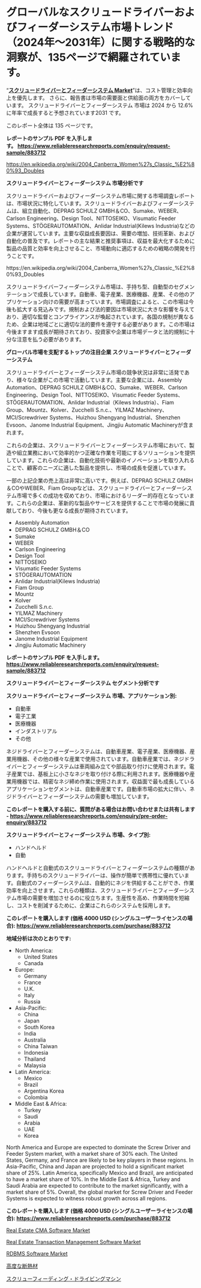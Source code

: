 <p><h1>グローバルなスクリュードライバーおよびフィーダーシステム市場トレンド（2024年〜2031年）に関する戦略的な洞察が、135ページで網羅されています。</h1></p><p>&ldquo;<strong><a href="https://www.reliableresearchreports.com/screw-driver-and-feeder-system-r883712">スクリュードライバーとフィーダーシステム Market</a></strong>&rdquo;は、コスト管理と効率向上を優先します。 さらに、報告書は市場の需要面と供給面の両方をカバーしています。 スクリュードライバーとフィーダーシステム 市場は 2024 から 12.6% に年率で成長すると予想されています2031 です。</p>
<p>このレポート全体は 135 ページです。</p>
<p><strong>レポートのサンプル PDF を入手します。&nbsp;<a href="https://www.reliableresearchreports.com/enquiry/request-sample/883712">https://www.reliableresearchreports.com/enquiry/request-sample/883712</a></strong></p>
<p><a href="https://en.wikipedia.org/wiki/2004_Canberra_Women%27s_Classic_%E2%80%93_Doubles">https://en.wikipedia.org/wiki/2004_Canberra_Women%27s_Classic_%E2%80%93_Doubles</a></p>
<p><strong>スクリュードライバーとフィーダーシステム 市場分析です</strong></p>
<p><p>スクリュードライバーおよびフィーダーシステム市場に関する市場調査レポートは、市場状況に特化しています。スクリュードライバーおよびフィーダーシステムは、組立自動化、DEPRAG SCHULZ GMBH＆CO、Sumake、WEBER、Carlson Engineering、Design Tool、NITTOSEIKO、Visumatic Feeder Systems、STÖGERAUTOMATION、Anlidar Industrial(Kilews Industria)などの企業が運営しています。主要な収益成長要因は、需要の増加、技術革新、および自動化の普及です。レポートの主な結果と推奨事項は、収益を最大化するために製品の品質と効率を向上させること、市場動向に適応するための戦略の開発を行うことです。</p></p>
<p>https://en.wikipedia.org/wiki/2004_Canberra_Women%27s_Classic_%E2%80%93_Doubles</p>
<p><p>スクリュードライバーフィーダーシステム市場は、手持ち型、自動型のセグメンテーションで成長しています。自動車、電子産業、医療機器、産業、その他のアプリケーション向けの需要が高まっています。市場調査によると、この市場は今後も拡大する見込みです。規制および法的要因は市場状況に大きな影響を与えており、適切な監督とコンプライアンスが喚起されています。各国の規制が異なるため、企業は地域ごとに適切な法的要件を遵守する必要があります。この市場は今後ますます成長が期待されており、投資家や企業は市場データと法的規制に十分な注意を払う必要があります。</p></p>
<p><strong>グローバル市場を支配するトップの注目企業 スクリュードライバーとフィーダーシステム</strong></p>
<p><p>スクリュードライバーとフィーダーシステム市場の競争状況は非常に活発であり、様々な企業がこの市場で活動しています。主要な企業には、Assembly Automation、DEPRAG SCHULZ GMBH＆CO、Sumake、WEBER、Carlson Engineering、Design Tool、NITTOSEIKO、Visumatic Feeder Systems、STÖGERAUTOMATION、Anlidar Industrial（Kilews Industria）、Fiam Group、Mountz、Kolver、Zucchelli S.n.c.、YILMAZ Machinery、MCI/Screwdriver Systems、Huizhou Shengyang Industrial、Shenzhen Evsoon、Janome Industrial Equipment、Jingjiu Automatic Machineryが含まれます。</p><p>これらの企業は、スクリュードライバーとフィーダーシステム市場において、製造や組立業務において効率的かつ正確な作業を可能にするソリューションを提供しています。これらの企業は、自動化技術や最新のイノベーションを取り入れることで、顧客のニーズに適した製品を提供し、市場の成長を促進しています。</p><p>一部の上記企業の売上高は非常に高いです。例えば、DEPRAG SCHULZ GMBH＆COやWEBER、Fiam Groupなどは、スクリュードライバーとフィーダーシステム市場で多くの成功を収めており、市場におけるリーダー的存在となっています。これらの企業は、革新的な製品やサービスを提供することで市場の発展に貢献しており、今後も更なる成長が期待されています。</p></p>
<p><ul><li>Assembly Automation</li><li>DEPRAG SCHULZ GMBH＆CO</li><li>Sumake</li><li>WEBER</li><li>Carlson Engineering</li><li>Design Tool</li><li>NITTOSEIKO</li><li>Visumatic Feeder Systems</li><li>STÖGERAUTOMATION</li><li>Anlidar Industrial(Kilews Industria)</li><li>Fiam Group</li><li>Mountz</li><li>Kolver</li><li>Zucchelli S.n.c.</li><li>YILMAZ Machinery</li><li>MCI/Screwdriver Systems</li><li>Huizhou Shengyang Industrial</li><li>Shenzhen Evsoon</li><li>Janome Industrial Equipment</li><li>Jingjiu Automatic Machinery</li></ul></p>
<p><strong>レポートのサンプル PDF を入手します。 <a href="https://www.reliableresearchreports.com/enquiry/request-sample/883712">https://www.reliableresearchreports.com/enquiry/request-sample/883712</a></strong></p>
<p><strong>スクリュードライバーとフィーダーシステム セグメント分析です</strong></p>
<p><strong>スクリュードライバーとフィーダーシステム 市場、アプリケーション別:</strong></p>
<p><ul><li>自動車</li><li>電子工業</li><li>医療機器</li><li>インダストリアル</li><li>その他</li></ul></p>
<p><p>ネジドライバーとフィーダーシステムは、自動車産業、電子産業、医療機器、産業用機器、その他の様々な産業で使用されています。自動車産業では、ネジドライバーとフィーダーシステムは車両組み立てや部品取り付けに使用されます。電子産業では、基板上に小さなネジを取り付ける際に利用されます。医療機器や産業用機器では、精密なネジ締め作業に使用されます。収益面で最も成長しているアプリケーションセグメントは、自動車産業です。自動車市場の拡大に伴い、ネジドライバーとフィーダーシステムの需要も増加しています。</p></p>
<p><strong>このレポートを購入する前に、質問がある場合はお問い合わせまたは共有します - <a href="https://www.reliableresearchreports.com/enquiry/pre-order-enquiry/883712">https://www.reliableresearchreports.com/enquiry/pre-order-enquiry/883712</a></strong></p>
<p><strong>スクリュードライバーとフィーダーシステム 市場、タイプ別:</strong></p>
<p><ul><li>ハンドヘルド</li><li>自動</li></ul></p>
<p><p>ハンドヘルドと自動式のスクリュードライバーとフィーダーシステムの種類があります。手持ちのスクリュードライバーは、操作が簡単で携帯性に優れています。自動式のフィーダーシステムは、自動的にネジを供給することができ、作業効率を向上させます。これらの種類は、スクリュードライバーとフィーダーシステム市場の需要を増加させるのに役立ちます。生産性を高め、作業時間を短縮し、コストを削減するために、企業はこれらのシステムを採用します。</p></p>
<p><strong>このレポートを購入します (価格 4000 USD (シングルユーザーライセンスの場合): <a href="https://www.reliableresearchreports.com/purchase/883712">https://www.reliableresearchreports.com/purchase/883712</a></strong></p>
<p><strong>地域分析は次のとおりです:</strong></p>
<p><ul>
    <li>
        North America:
        <ul>
            <li>United States</li>
            <li>Canada</li>
        </ul>
    </li>
    <li>
        Europe:
        <ul>
            <li>Germany</li>
            <li>France</li>
            <li>U.K.</li>
            <li>Italy</li>
            <li>Russia</li>
        </ul>
    </li>
    <li>
        Asia-Pacific:
        <ul>
            <li>China</li>
            <li>Japan</li>
            <li>South Korea</li>
            <li>India</li>
            <li>Australia</li>
            <li>China Taiwan</li>
            <li>Indonesia</li>
            <li>Thailand</li>
            <li>Malaysia</li>
        </ul>
    </li>
    <li>
        Latin America:
        <ul>
            <li>Mexico</li>
            <li>Brazil</li>
            <li>Argentina Korea</li>
            <li>Colombia</li>
        </ul>
    </li>
    <li>
        Middle East & Africa:
        <ul>
            <li>Turkey</li>
            <li>Saudi</li>
            <li>Arabia</li>
            <li>UAE</li>
            <li>Korea</li>
        </ul>
    </li>
    </ul></p>
<p><p>North America and Europe are expected to dominate the Screw Driver and Feeder System market, with a market share of 30% each. The United States, Germany, and France are likely to be key players in these regions. In Asia-Pacific, China and Japan are projected to hold a significant market share of 25%. Latin America, specifically Mexico and Brazil, are anticipated to have a market share of 10%. In the Middle East & Africa, Turkey and Saudi Arabia are expected to contribute to the market significantly, with a market share of 5%. Overall, the global market for Screw Driver and Feeder Systems is expected to witness robust growth across all regions.</p></p>
<p><strong>このレポートを購入します (価格 4000 USD (シングルユーザーライセンスの場合): <a href="https://www.reliableresearchreports.com/purchase/883712">https://www.reliableresearchreports.com/purchase/883712</a></strong></p>
<p><p><a href="https://github.com/ksleyeze/Market-Research-Report-List-1/blob/main/real-estate-cma-software-market.md">Real Estate CMA Software Market</a></p><p><a href="https://github.com/hlspriggs/Market-Research-Report-List-1/blob/main/real-estate-transaction-management-software-market.md">Real Estate Transaction Management Software Market</a></p><p><a href="https://github.com/dylanObrien626/Market-Research-Report-List-1/blob/main/rdbms-software-market.md">RDBMS Software Market</a></p><p><a href="https://github.com/RandallRunte2023/Market-Research-Report-List-2/blob/main/759385487185.md">高度な断熱材</a></p><p><a href="https://github.com/DanykaKilback/Market-Research-Report-List-2/blob/main/474604387186.md">スクリューフィーディング・ドライビングマシン</a></p></p>